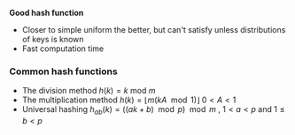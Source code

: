 **Good hash function**
- Closer to simple uniform the better, but can't satisfy unless distributions of keys is known
- Fast computation time

### Common hash functions
- The division method $h(k)=k  \text{ mod }m$ 
- The multiplication method $h(k)= \lfloor m(kA \mod 1) \rfloor$  $0<A<1$ 
- Universal hashing $h_{ab}(k)=((ak+b) \mod p) \mod m$ , $1<a<p$ and $1\leq b<p$  

